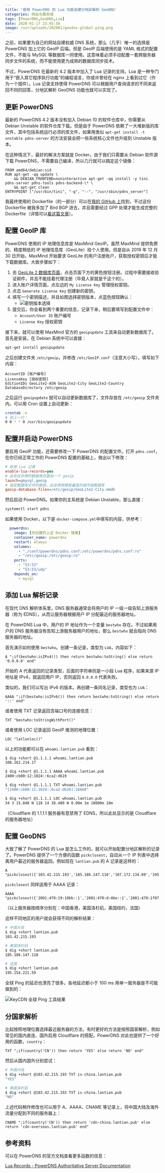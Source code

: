 ```yaml
---
title: '使用 PowerDNS 的 Lua 功能自建分地区解析 GeoDNS'
categories: 网站与服务端
tags: [PowerDNS,GeoDNS,Lua]
date: 2020-01-17 23:45:58
image: /usr/uploads/202001/geodns-global-ping.png
---
```


之前，如果要为自己的网站自建权威 DNS 系统，那么（几乎）唯一的选择是 PowerDNS 加上它的 GeoIP 后端。但是 GeoIP 后端使用的是 YAML 格式的配置文件，不能与 MySQL 等数据库一同使用。这意味着必须手动配置一套跨服务器同步文件的系统，而不能使用更为成熟的数据库同步技术。

不过，PowerDNS 在最新的 4.2 版本中加入了 Lua 记录的支持。Lua 是一种专门用于“嵌入其它程序执行功能”的编程语言，你或许曾经在 nginx 上看到过它（作为一个插件）。Lua 记录支持使得 PowerDNS 可以根据用户查询请求的不同来返回不同的回答，分地区解析 GeoDNS 功能也就可以实现了。

更新 PowerDNS
------------

最新的 PowerDNS 4.2 版本没有加入 Debian 10 的软件仓库中，你需要从 Debian Unstable 的软件仓库下载。但是由于 PowerDNS 依赖了一大堆新版的库文件，其中包括系统运行必须的库文件，如果用类似 `apt-get install -t unstable pdns-server` 的方法安装会把一些系统核心文件也升级到 Unstable 版本。

在这种情况下，最好的解决方案就是 Docker。由于我们只需要从 Debian 软件源下载 PowerDNS，不需要自己编译，所以几行就可以搞定这个镜像：

```docker
FROM amd64/debian:sid
RUN apt-get -qq update \
    && DEBIAN_FRONTEND=noninteractive apt-get -qq install -y tini pdns-server pdns-tools pdns-backend-\* \
    && apt-get clean
ENTRYPOINT ["/usr/bin/tini", "-g", "--", "/usr/sbin/pdns_server"]
```

我最终使用的 Dockerfile（的一部分）可以在[我的 GitHub 上](https://github.com/xddxdd/dockerfiles/blob/53295f2641dce30072f0f2ac5dd631e1f0b35687/dockerfiles/powerdns-bird/template.Dockerfile)找到，不过这份 Dockerfile 被我多加了 Bird BGP 进去，并且需要经过 GPP 处理才能生成完整的 Dockerfile（详情可以[看这篇文章](/article/modify-website/gpp-preprocess-dockerfile-include-if.lantian/)）。

配置 GeoIP 库
-------------

PowerDNS 使用的 IP 地理信息库是 MaxMind GeoIP。虽然 MaxMind 提供免费的、精度稍低的 IP 地理信息库（GeoLite）给个人使用，但是自从 2019 年 12 月 30 日开始，MaxMind 开始要求 GeoLite 的用户注册账户，获取授权密钥后才能下载数据库。大致步骤如下：

1. 去 [GeoLite 2 数据库页面](https://dev.maxmind.com/geoip/geoip2/geolite2/)，点击页面下方的黄色按钮注册。过程中需要接收验证邮件，并且不能挂着代理注册（毕竟人家就是干这个的）。
2. 进入账户详情页面，点左边的 `My License Key` 管理授权密钥。
3. 点击 `Generate License Key` 创建新的密钥，
4. 填写一个密钥描述，并且如图选择密钥版本，点蓝色按钮确认：
   - ![密钥版本选择](/usr/uploads/202001/maxmind-license-version.png)
5. 提交后，你会看到两个重要的信息，记录下来，稍后要填写到配置文件中：
   - `Account/User ID` 账户编号
   - `License Key` 授权密钥

接下来，就可以使用 MaxMind 官方的 `geoipupdate` 工具来自动更新数据库了。首先是安装，在 Debian 系统中可以直接：

```bash
apt-get install geoipupdate
```

之后创建文件夹 `/etc/geoip`，并修改 `/etc/GeoIP.conf`（注意大小写），填写如下内容：

```text
AccountID [账户编号]
LicenseKey [授权密钥]
EditionIDs GeoLite2-ASN GeoLite2-City GeoLite2-Country
DatabaseDirectory /etc/geoip
```

之后运行 `geoipupdate` 就可以自动更新数据库了，文件存放在 `/etc/geoip` 文件夹内。可以用 Cron 设置上自动更新：

```bash
crontab -e
# 加上一行：
0 0 * * 0 /usr/bin/geoipupdate
```

配置并启动 PowerDNS
-----------------

要启用 GeoIP 功能，还需要修改一下 PowerDNS 的配置文件。打开 `pdns.conf`，在你已经正常工作的 PowerDNS 配置的基础上，做出以下修改：

```ini
# 启用 Lua 记录
enable-lua-records=yes
# 此处在你用的数据库后面加一个 geoip
launch=gmysql,geoip
# 指定数据库文件的路径，此处使用精度最高的城市级数据库
geoip-database-files=/etc/geoip/GeoLite2-City.mmdb
```

然后启动 PowerDNS。如果你的主系统是 Debian Unstable，那么直接：

```bash
systemctl start pdns
```

如果使用 Docker，以下是 `docker-compose.yml`中填写的内容，供参考：

```yaml
  powerdns:
    image: [你创建的上述 Docker 镜像]
    container_name: powerdns
    restart: always
    volumes:
      - "./conf/powerdns/pdns.conf:/etc/powerdns/pdns.conf:ro"
      - "/etc/geoip:/etc/geoip:ro"
    ports:
      - "53:53"
      - "53:53/udp"
    depends_on:
      - mysql
```

添加 Lua 解析记录
---------------

在现代 DNS 解析体系里，DNS 服务器通常会将用户的 IP 一级一级告知上游服务器（称为 EDNS），从而让服务器根据用户 IP 分配最近的服务器地址。

在 PowerDNS Lua 中，用户的 IP 地址作为一个变量 `bestwho` 存在。不过如果用户的 DNS 服务器没有告知上游服务器用户的地址，那么 `bestwho` 就会指向 DNS 服务器的地址。

首先演示如何使用 `bestwho`。创建一条记录，类型为 `LUA`，内容如下：

```text
A ";if(bestwho:isIPv4()) then return bestwho:toString() else return '0.0.0.0' end"
```

开始的 A 代表返回的记录类型，后面的字符串则是一小段 Lua 程序，如果来源 IP 地址是 IPv4，就返回用户 IP，否则返回 `0.0.0.0` 代表失败。

类似的，我们可以写出 IPv6 的版本。再创建一条同名记录，类型也为 `LUA`：

```text
AAAA ";if(bestwho:isIPv6()) then return bestwho:toString() else return '::' end"
```

或者使用 TXT 记录返回含端口号的连接信息：

```text
TXT "bestwho:toStringWithPort()"
```

或者使用 LOC 记录返回 GeoIP 推测的地理位置：

```text
LOC "latlonloc()"
```

以上的功能都可以在 `whoami.lantian.pub` 看到：

```bash
$ dig +short @1.1.1.1 whoami.lantian.pub
108.162.214.17

$ dig +short @1.1.1.1 AAAA whoami.lantian.pub
2400:cb00:12:1024::6ca2:d619

$ dig +short @1.1.1.1 TXT whoami.lantian.pub
"[2400:cb00:12:1024::6ca2:d626]:16668"

$ dig +short @1.1.1.1 LOC whoami.lantian.pub
34 3 15.840 N 118 14 38.400 W 0.00m 1m 10000m 10m
```

（Cloudflare 的 1.1.1.1 服务器有意禁用了 EDNS，所以此处显示的是 Cloudflare 的服务器地址）

配置 GeoDNS
----------

大致了解了 PowerDNS 的 Lua 是怎么工作的，就可以开始配置分地区解析的记录了。PowerDNS 提供了一个方便的函数 `pickclosest`，自动从一个 IP 列表中选择离用户最近的服务器返回。例如现在 `lantian.pub` 的 A 记录是这样的：

```text
A "pickclosest({'103.42.215.193','185.186.147.110','107.172.134.89','195.154.221.59'})"
```

`pickclosest` 同样适用于 AAAA 记录：

```text
AAAA "pickclosest({'2001:470:19:10bb::1','2001:470:d:46e::1','2001:470:1f07:54d::1','2001:470:1f13:28::1'})"
```

（以上服务器按顺序分别在：中国香港，美国洛杉矶，美国纽约，法国）

这样不同地区的用户就会获得不同的解析结果：

```bash
# 中国大陆
$ dig +short lantian.pub
103.42.215.193

# 美国洛杉矶
$ dig +short lantian.pub
185.186.147.110

# 法国
$ dig +short lantian.pub
195.154.221.59
```

全球 Ping 的延迟也漂亮了很多。各地延迟都小于 100 ms 用单一服务器是不可能做到的：

![KeyCDN 全球 Ping 工具结果](/usr/uploads/202001/geodns-global-ping.png)

分国家解析
--------

比起按照地理位置选择最近服务器的方法，有时更好的方法是按照国家解析，例如常见的国内直连、国外启用 Cloudflare 的搭配。PowerDNS 对此也提供了一个好用的函数，`country`：

```text
TXT ";if(country('CN')) then return 'YES' else return 'NO' end"
```

然后从国内国外分别尝试：

```bash
# 中国大陆
$ dig +short @103.42.215.193 TXT is-china.lantian.pub
"YES"

# 美国洛杉矶
$ dig +short @103.42.215.193 TXT is-china.lantian.pub
"NO"
```

上述代码稍作修改也可以用于 A、AAAA、CNAME 等记录上，将中国大陆及海外流量分配到不同的服务器上：

```text
CNAME ";if(country('CN')) then return 'cdn-china.lantian.pub' else return 'cdn-overseas.lantian.pub' end"
```

参考资料
-------

可以在 PowerDNS 的官方文档查看更多函数的信息：

[Lua Records - PowerDNS Authoritative Server Documentation](https://doc.powerdns.com/authoritative/lua-records/index.html)
